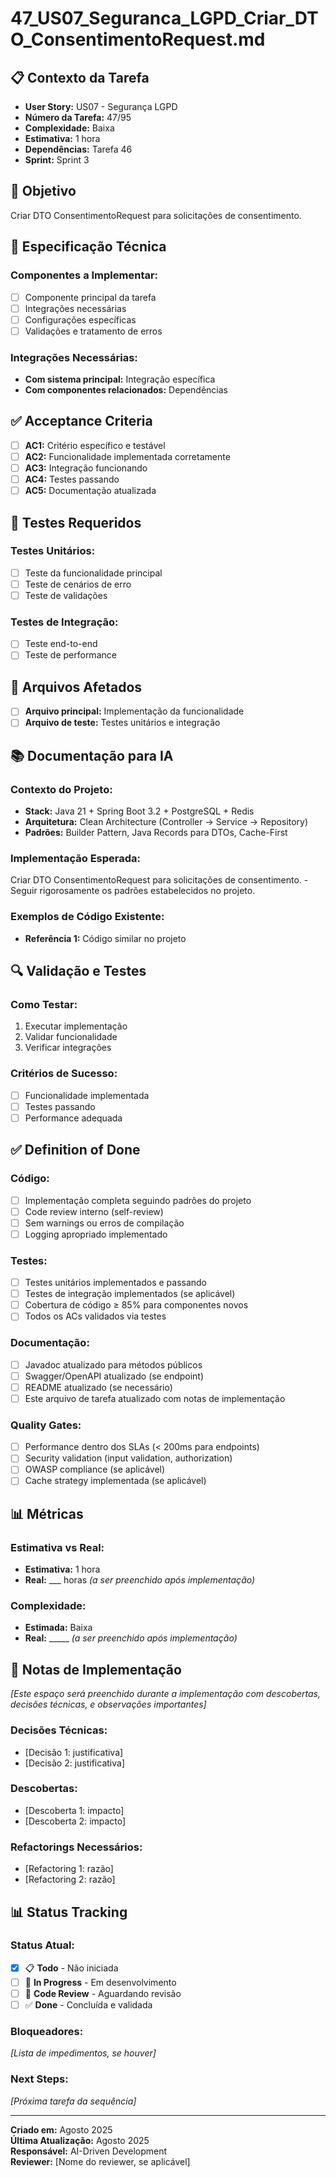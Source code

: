 # 47_US07_Seguranca_LGPD_Criar_DTO_ConsentimentoRequest.md

## 📋 Contexto da Tarefa
- **User Story:** US07 - Segurança LGPD
- **Número da Tarefa:** 47/95
- **Complexidade:** Baixa
- **Estimativa:** 1 hora
- **Dependências:** Tarefa 46
- **Sprint:** Sprint 3

## 🎯 Objetivo
Criar DTO ConsentimentoRequest para solicitações de consentimento.

## 📝 Especificação Técnica

### **Componentes a Implementar:**
- [ ] Componente principal da tarefa
- [ ] Integrações necessárias
- [ ] Configurações específicas
- [ ] Validações e tratamento de erros

### **Integrações Necessárias:**
- **Com sistema principal:** Integração específica
- **Com componentes relacionados:** Dependências

## ✅ Acceptance Criteria
- [ ] **AC1:** Critério específico e testável
- [ ] **AC2:** Funcionalidade implementada corretamente
- [ ] **AC3:** Integração funcionando
- [ ] **AC4:** Testes passando
- [ ] **AC5:** Documentação atualizada

## 🧪 Testes Requeridos

### **Testes Unitários:**
- [ ] Teste da funcionalidade principal
- [ ] Teste de cenários de erro
- [ ] Teste de validações

### **Testes de Integração:**
- [ ] Teste end-to-end
- [ ] Teste de performance

## 🔗 Arquivos Afetados
- [ ] **Arquivo principal:** Implementação da funcionalidade
- [ ] **Arquivo de teste:** Testes unitários e integração

## 📚 Documentação para IA

### **Contexto do Projeto:**
- **Stack:** Java 21 + Spring Boot 3.2 + PostgreSQL + Redis
- **Arquitetura:** Clean Architecture (Controller → Service → Repository)
- **Padrões:** Builder Pattern, Java Records para DTOs, Cache-First

### **Implementação Esperada:**
Criar DTO ConsentimentoRequest para solicitações de consentimento. - Seguir rigorosamente os padrões estabelecidos no projeto.

### **Exemplos de Código Existente:**
- **Referência 1:** Código similar no projeto

## 🔍 Validação e Testes

### **Como Testar:**
1. Executar implementação
2. Validar funcionalidade
3. Verificar integrações

### **Critérios de Sucesso:**
- [ ] Funcionalidade implementada
- [ ] Testes passando
- [ ] Performance adequada

## ✅ Definition of Done

### **Código:**
- [ ] Implementação completa seguindo padrões do projeto
- [ ] Code review interno (self-review)
- [ ] Sem warnings ou erros de compilação
- [ ] Logging apropriado implementado

### **Testes:**
- [ ] Testes unitários implementados e passando
- [ ] Testes de integração implementados (se aplicável)
- [ ] Cobertura de código ≥ 85% para componentes novos
- [ ] Todos os ACs validados via testes

### **Documentação:**
- [ ] Javadoc atualizado para métodos públicos
- [ ] Swagger/OpenAPI atualizado (se endpoint)
- [ ] README atualizado (se necessário)
- [ ] Este arquivo de tarefa atualizado com notas de implementação

### **Quality Gates:**
- [ ] Performance dentro dos SLAs (< 200ms para endpoints)
- [ ] Security validation (input validation, authorization)
- [ ] OWASP compliance (se aplicável)
- [ ] Cache strategy implementada (se aplicável)

## 📊 Métricas

### **Estimativa vs Real:**
- **Estimativa:** 1 hora
- **Real:** ___ horas *(a ser preenchido após implementação)*

### **Complexidade:**
- **Estimada:** Baixa
- **Real:** _____ *(a ser preenchido após implementação)*

## 📝 Notas de Implementação
*[Este espaço será preenchido durante a implementação com descobertas, decisões técnicas, e observações importantes]*

### **Decisões Técnicas:**
- [Decisão 1: justificativa]
- [Decisão 2: justificativa]

### **Descobertas:**
- [Descoberta 1: impacto]
- [Descoberta 2: impacto]

### **Refactorings Necessários:**
- [Refactoring 1: razão]
- [Refactoring 2: razão]

## 📊 Status Tracking

### **Status Atual:**
- [x] 📋 **Todo** - Não iniciada
- [ ] 🔄 **In Progress** - Em desenvolvimento  
- [ ] 👀 **Code Review** - Aguardando revisão
- [ ] ✅ **Done** - Concluída e validada

### **Bloqueadores:**
*[Lista de impedimentos, se houver]*

### **Next Steps:**
*[Próxima tarefa da sequência]*

---

**Criado em:** Agosto 2025  
**Última Atualização:** Agosto 2025  
**Responsável:** AI-Driven Development  
**Reviewer:** [Nome do reviewer, se aplicável]
